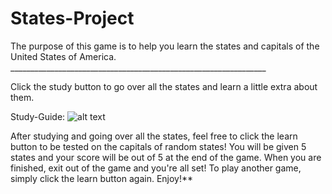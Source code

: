 # States-Project

The purpose of this game is to help you learn the states and capitals 
of the United States of America. 
________________________________________________________________</br>

Click the study button to go over all the states and learn a little extra 
about them. </br>

Study-Guide: 
![alt text](https://github.com/fowler-mychale/States-Project/blob/master/study.gif "Study Guide")



[logo]: https://github.com/adam-p/markdown-here/raw/master/src/common/images/icon48.png "Logo Title Text 2"



After studying and going over all the states, feel free to click the learn 
button to be tested on the capitals of random states! You will be given 
5 states and your score will be out of 5 at the end of the game. 
When you are finished, exit out of the game and you're all set! 
To play another game, simply click the learn button again. Enjoy!**
